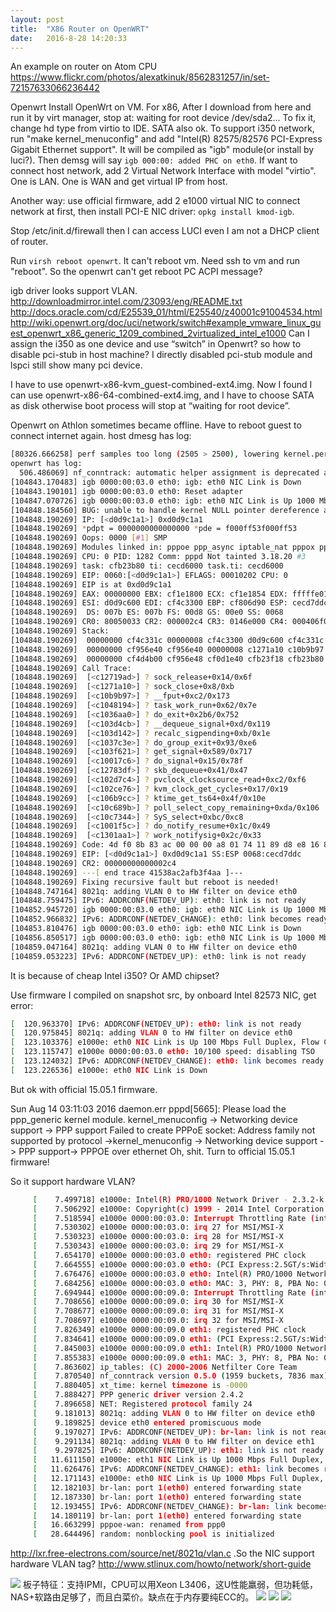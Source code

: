 ```yaml
---
layout: post
title:  "X86 Router on OpenWRT"
date:   2016-8-28 14:20:33
---
```

An example on router on Atom CPU
https://www.flickr.com/photos/alexatkinuk/8562831257/in/set-72157633066236442

Openwrt
Install OpenWrt on VM.
For x86, After I download from here and run it by virt manager, stop at:
     waiting for root device /dev/sda2...
To fix it, change hd type from virtio to IDE. SATA also ok.
To support i350 network, run "make kernel_menuconfig" and add "Intel(R) 82575/82576 PCI-Express Gigabit Ethernet support". It will be compiled as "igb" module(or install by luci?). Then demsg will say `igb 000:00: added PHC on eth0`.
If want to connect host network, add 2 Virtual Network Interface with model "virtio". One is LAN. One is WAN and get virtual IP from host.

Another way: use official firmware, add 2 e1000 virtual NIC to connect network at first, then install PCI-E NIC driver: `opkg install kmod-igb`.

Stop /etc/init.d/firewall then I can access LUCI even I am not a DHCP client of router.

Run `virsh reboot openwrt`. It can't reboot vm. Need ssh to vm and run "reboot". So the openwrt can't get reboot PC ACPI message?

igb driver looks support VLAN.
http://downloadmirror.intel.com/23093/eng/README.txt
http://docs.oracle.com/cd/E25539_01/html/E25540/z40001c91004534.html
http://wiki.openwrt.org/doc/uci/network/switch#example_vmware_linux_guest_openwrt_x86_generic_1209_combined_2virtualized_intel_e1000
Can I assign the i350 as one device and use “switch” in Openwrt? so how to disable pci-stub in host machine? I directly disabled pci-stub module and lspci still show many pci device.

I have to use openwrt-x86-kvm_guest-combined-ext4.img. Now I found I can use openwrt-x86-64-combined-ext4.img, and I have to choose SATA as disk otherwise boot process will stop at “waiting for root device”.

Openwrt on Athlon sometimes became offline. Have to reboot guest to connect internet again. host dmesg has log:

```sh
[80326.666258] perf samples too long (2505 > 2500), lowering kernel.perf_event_max_sample_rate to 50000
openwrt has log:
  506.486069] nf_conntrack: automatic helper assignment is deprecated and it will be removed soon. Use the iptables CT target to attach helpers instead.
[104843.170483] igb 0000:00:03.0 eth0: igb: eth0 NIC Link is Down
[104843.190101] igb 0000:00:03.0 eth0: Reset adapter
[104847.070726] igb 0000:00:03.0 eth0: igb: eth0 NIC Link is Up 1000 Mbps Full Duplex, Flow Control: RX
[104848.184560] BUG: unable to handle kernel NULL pointer dereference at 000002c4
[104848.190269] IP: [<d0d9c1a1>] 0xd0d9c1a1
[104848.190269] *pdpt = 0000000000000000 *pde = f000ff53f000ff53
[104848.190269] Oops: 0000 [#1] SMP
[104848.190269] Modules linked in: pppoe ppp_async iptable_nat pppox ppp_generic nf_nat_ipv4 nf_conntrack_ipv6 nf_conntrack_ipv4 ipt_REJECT ipt_MASQUERADE xt_time xt_tcpudp xt_state xt_nat xt_multiport xt_mark xt_mac xt_limit xt_id xt_conntrack xt_comment xt_TCPMSS xt_REDIRECT xt_LOG xt_CT slhc nf_reject_ipv4 nf_nat_masquerade_ipv4 nf_nat_ftp nf_nat nf_log_ipv4 nf_defrag_ipv6 nf_defrag_ipv4 nf_conntrack_rtcache nf_conntrack_ftp nf_conntrack iptable_raw iptable_mangle iptable_filter ip_tables crc_ccitt evdev virtio_net ip6t_REJECT nf_reject_ipv6 nf_log_ipv6 nf_log_common ip6table_raw ip6table_mangle ip6table_filter ip6_tables x_tables ipv6 virtio_rng virtio_balloon button_hotplug
[104848.190269] CPU: 0 PID: 1282 Comm: pppd Not tainted 3.18.20 #3
[104848.190269] task: cfb23b80 ti: cecd6000 task.ti: cecd6000
[104848.190269] EIP: 0060:[<d0d9c1a1>] EFLAGS: 00010202 CPU: 0
[104848.190269] EIP is at 0xd0d9c1a1
[104848.190269] EAX: 00000000 EBX: cf1e1800 ECX: cf1e1854 EDX: fffffe01
[104848.190269] ESI: d0d9c600 EDI: cf4c3300 EBP: cf806d90 ESP: cecd7ddc
[104848.190269]  DS: 007b ES: 007b FS: 00d8 GS: 00e0 SS: 0068
[104848.190269] CR0: 80050033 CR2: 000002c4 CR3: 0146e000 CR4: 000406f0
[104848.190269] Stack:
[104848.190269]  00000000 cf4c331c 00000008 cf4c3300 d0d9c600 cf4c331c cf806d90 c12719ad
[104848.190269]  00000000 cf956e40 cf956e40 00000008 c1271a10 c10b9b97 00000001 00000000
[104848.190269]  00000000 cf4d4b00 cf956e48 cf0d1e40 cfb23f18 cfb23b80 c147a6c8 c1048194
[104848.190269] Call Trace:
[104848.190269]  [<c12719ad>] ? sock_release+0x14/0x6f
[104848.190269]  [<c1271a10>] ? sock_close+0x8/0xb
[104848.190269]  [<c10b9b97>] ? __fput+0xc2/0x173
[104848.190269]  [<c1048194>] ? task_work_run+0x62/0x7e
[104848.190269]  [<c1036aa0>] ? do_exit+0x2b6/0x752
[104848.190269]  [<c103d4cb>] ? __dequeue_signal+0xd/0x119
[104848.190269]  [<c103d142>] ? recalc_sigpending+0xb/0x1e
[104848.190269]  [<c1037c3e>] ? do_group_exit+0x93/0xe6
[104848.190269]  [<c103f621>] ? get_signal+0x589/0x717
[104848.190269]  [<c10017c6>] ? do_signal+0x15/0x78f
[104848.190269]  [<c12783df>] ? skb_dequeue+0x41/0x47
[104848.190269]  [<c102d7c4>] ? pvclock_clocksource_read+0xc2/0xf6
[104848.190269]  [<c102ce76>] ? kvm_clock_get_cycles+0x17/0x19
[104848.190269]  [<c106b9cc>] ? ktime_get_ts64+0x4f/0x10e
[104848.190269]  [<c10c689b>] ? poll_select_copy_remaining+0xda/0x106
[104848.190269]  [<c10c7344>] ? SyS_select+0xbc/0xc8
[104848.190269]  [<c1001f5c>] ? do_notify_resume+0x1c/0x49
[104848.190269]  [<c1301aa1>] ? work_notifysig+0x2c/0x33
[104848.190269] Code: 4d f0 8b 83 ac 00 00 00 a8 01 74 11 89 d8 e8 16 83 4d f0 b8 f7 ff ff ff e9 e7 00 00 00 0f b6 43 12 a8 0b 74 19 8b 83 dc 01 00 00 <8b> 80 c4 02 00 00 64 ff 08 c7 83 dc 01 00 00 00 00 00 00 89 d8
[104848.190269] EIP: [<d0d9c1a1>] 0xd0d9c1a1 SS:ESP 0068:cecd7ddc
[104848.190269] CR2: 00000000000002c4
[104848.190269] ---[ end trace 41538ac2afb3f4aa ]---
[104848.190269] Fixing recursive fault but reboot is needed!
[104848.747164] 8021q: adding VLAN 0 to HW filter on device eth0
[104848.759475] IPv6: ADDRCONF(NETDEV_UP): eth0: link is not ready
[104852.945720] igb 0000:00:03.0 eth0: igb: eth0 NIC Link is Up 1000 Mbps Full Duplex, Flow Control: RX
[104852.966832] IPv6: ADDRCONF(NETDEV_CHANGE): eth0: link becomes ready
[104853.810476] igb 0000:00:03.0 eth0: igb: eth0 NIC Link is Down
[104856.850517] igb 0000:00:03.0 eth0: igb: eth0 NIC Link is Up 1000 Mbps Full Duplex, Flow Control: RX
[104859.047164] 8021q: adding VLAN 0 to HW filter on device eth0
[104859.053223] IPv6: ADDRCONF(NETDEV_UP): eth0: link is not ready
```
It is because of cheap Intel i350? Or AMD chipset?

Use firmware I compiled on snapshot src, by onboard Intel 82573 NIC, get error:

```sh
[  120.963370] IPv6: ADDRCONF(NETDEV_UP): eth0: link is not ready
[  120.975845] 8021q: adding VLAN 0 to HW filter on device eth0
[  123.103376] e1000e: eth0 NIC Link is Up 100 Mbps Full Duplex, Flow Control: Rx/Tx
[  123.115747] e1000e 0000:00:03.0 eth0: 10/100 speed: disabling TSO
[  123.124032] IPv6: ADDRCONF(NETDEV_CHANGE): eth0: link becomes ready
[  123.226536] e1000e: eth0 NIC Link is Down
```
But ok with official 15.05.1 firmware.

Sun Aug 14 03:11:03 2016 daemon.err pppd[5665]: Please load the ppp_generic kernel module.
kernel_menuconfig -> Networking device support -> PPP support
Failed to create PPPoE socket: Address family not supported by protocol ->kernel_menuconfig -> Networking device support -> PPP support-> PPPOE over ethernet
Oh, shit. Turn to official 15.05.1 firmware!

So it support hardware VLAN?

```sh
     [    7.499718] e1000e: Intel(R) PRO/1000 Network Driver - 2.3.2-k
     [    7.506292] e1000e: Copyright(c) 1999 - 2014 Intel Corporation.
     [    7.518594] e1000e 0000:00:03.0: Interrupt Throttling Rate (ints/sec) set to dynamic conservative mode
     [    7.530302] e1000e 0000:00:03.0: irq 27 for MSI/MSI-X
     [    7.530323] e1000e 0000:00:03.0: irq 28 for MSI/MSI-X
     [    7.530343] e1000e 0000:00:03.0: irq 29 for MSI/MSI-X
     [    7.654170] e1000e 0000:00:03.0 eth0: registered PHC clock
     [    7.664555] e1000e 0000:00:03.0 eth0: (PCI Express:2.5GT/s:Width x1) 00:25:90:62:72:fa
     [    7.676476] e1000e 0000:00:03.0 eth0: Intel(R) PRO/1000 Network Connection
     [    7.684256] e1000e 0000:00:03.0 eth0: MAC: 3, PHY: 8, PBA No: 0101FF-0FF
     [    7.694944] e1000e 0000:00:09.0: Interrupt Throttling Rate (ints/sec) set to dynamic conservative mode
     [    7.708656] e1000e 0000:00:09.0: irq 30 for MSI/MSI-X
     [    7.708677] e1000e 0000:00:09.0: irq 31 for MSI/MSI-X
     [    7.708697] e1000e 0000:00:09.0: irq 32 for MSI/MSI-X
     [    7.826349] e1000e 0000:00:09.0 eth1: registered PHC clock
     [    7.834641] e1000e 0000:00:09.0 eth1: (PCI Express:2.5GT/s:Width x1) 00:25:90:62:72:fb
     [    7.845003] e1000e 0000:00:09.0 eth1: Intel(R) PRO/1000 Network Connection
     [    7.855383] e1000e 0000:00:09.0 eth1: MAC: 3, PHY: 8, PBA No: 0101FF-0FF
     [    7.863602] ip_tables: (C) 2000-2006 Netfilter Core Team
     [    7.870540] nf_conntrack version 0.5.0 (1959 buckets, 7836 max)
     [    7.880405] xt_time: kernel timezone is -0000
     [    7.888427] PPP generic driver version 2.4.2
     [    7.896658] NET: Registered protocol family 24
     [    9.181013] 8021q: adding VLAN 0 to HW filter on device eth0
     [    9.189825] device eth0 entered promiscuous mode
     [    9.197027] IPv6: ADDRCONF(NETDEV_UP): br-lan: link is not ready
     [    9.291134] 8021q: adding VLAN 0 to HW filter on device eth1
     [    9.297825] IPv6: ADDRCONF(NETDEV_UP): eth1: link is not ready
     [   11.611150] e1000e: eth1 NIC Link is Up 1000 Mbps Full Duplex, Flow Control: Rx/Tx
     [   11.626476] IPv6: ADDRCONF(NETDEV_CHANGE): eth1: link becomes ready
     [   12.171143] e1000e: eth0 NIC Link is Up 1000 Mbps Full Duplex, Flow Control: Rx/Tx
     [   12.182103] br-lan: port 1(eth0) entered forwarding state
     [   12.187330] br-lan: port 1(eth0) entered forwarding state
     [   12.193455] IPv6: ADDRCONF(NETDEV_CHANGE): br-lan: link becomes ready
     [   14.180119] br-lan: port 1(eth0) entered forwarding state
     [   16.663299] pppoe-wan: renamed from ppp0
     [   28.644496] random: nonblocking pool is initialized
```
http://lxr.free-electrons.com/source/net/8021q/vlan.c .So the NIC support hardware VLAN tag? http://www.stlinux.com/howto/network/short-guide

<img src="/images/2016/x86-router.png">
板子特征：支持IPMI，CPU可以用Xeon L3406，这U性能羸弱，但功耗低，NAS+软路由足够了，而且白菜价。缺点在于内存要纯ECC的。
<img src="/images/2016/x86-router-box.jpg">
<img src="/images/2016/x86-router-back.jpg">
<img src="/images/2016/x86-router-box2.jpg">
